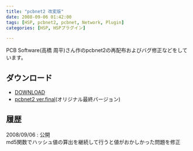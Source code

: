 ```yaml
---
title: "pcbnet2 改変版"
date: 2008-09-06 01:42:00
tags: [HSP, pcbnet2, pcbnet, Network, Plugin]
categories: [HSP, HSPプラグイン]

---
```


PCB Software(高橋 周平)さん作のpcbnet2の再配布およびバグ修正などをしています。 

## ダウンロード

  * [DOWNLOAD][1]
  * [pcbnet2 ver.final][2](オリジナル最終バージョン)

 [1]: /files/pcbnet2_unofficial_20080906.zip
 [2]: /files/pcbnet2_final.zip

## 履歴

2008/09/06
: 公開<br />md5関数でハッシュ値の算出を継続して行うと値がおかしかった問題を修正
